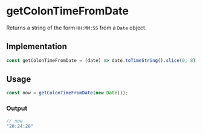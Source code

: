 # getColonTimeFromDate

Returns a string of the form `HH:MM:SS` from a `Date` object.

## Implementation

```javascript
const getColonTimeFromDate = (date) => date.toTimeString().slice(0, 8);
```

## Usage

```javascript
const now = getColonTimeFromDate(new Date());
```

### Output

```javascript
// now
"20:24:28"
```
